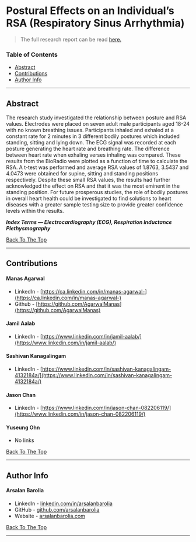 <a href='#project' id='project' class='anchor' aria-hidden='true'></a>

# Postural Effects on an Individual’s RSA (Respiratory Sinus Arrhythmia)

> The full research report can be read [here.](report/Postural-Effects-on-RSA-Reasearch-Paper.pdf)

### Table of Contents

- [Abstract](#abstract)
- [Contributions](#contributions)
- [Author Info](#author-info)

---

## Abstract

<p align="justify">

The research study investigated the relationship between posture and RSA values. Electrodes were placed on seven adult male participants aged 18-24 with no known breathing issues. Participants inhaled and exhaled at a constant rate for 2 minutes in 3 different bodily postures which included standing, sitting and lying down. The ECG signal was recorded at each posture generating the heart rate and breathing rate. The difference between heart rate when exhaling verses inhaling was compared. These results from the BioRadio were plotted as a function of time to calculate the RSA. A t-test was performed and average RSA values of 1.8763, 3.5437 and 4.0473 were obtained for supine, sitting and standing positions respectively. Despite these small RSA values, the results had further acknowledged the effect on RSA and that it was the most eminent in the standing position. For future prosperous studies, the role of bodily postures in overall heart health could be investigated to find solutions to heart diseases with a greater sample testing size to provide greater confidence levels within the results.

</p>

<b><em>Index Terms — Electrocardiography (ECG), Respiration Inductance Plethysmography</em></b>

[Back To The Top](#project)

---

## Contributions

<h4> Manas Agarwal</h4>

- LinkedIn - [https://ca.linkedin.com/in/manas-agarwal-](https://ca.linkedin.com/in/manas-agarwal-)
- Github - [https://github.com/AgarwalManas](https://github.com/AgarwalManas)

<h4> Jamil Aalab</h4>

- LinkedIn - [https://www.linkedin.com/in/jamil-aalab/](https://www.linkedin.com/in/jamil-aalab/)

<h4> Sashivan Kanagalingam</h4>

- LinkedIn - [https://www.linkedin.com/in/sashivan-kanagalingam-4132184a/](https://www.linkedin.com/in/sashivan-kanagalingam-4132184a/)

<h4> Jason Chan</h4>

- LinkedIn - [https://www.linkedin.com/in/jason-chan-082206119/](https://www.linkedin.com/in/jason-chan-082206119/)

<h4> Yuseung Ohn</h4>

- No links

[Back To The Top](#project)

---

## Author Info

<h4> Arsalan Barolia</h4>

- LinkedIn - [linkedin.com/in/arsalanbarolia](https://www.linkedin.com/in/arsalanbarolia)
- GitHub - [github.com/arsalanbarolia](https://github.com/arsalanbarolia)
- Website - [arsalanbarolia.com](https://arsalanbarolia.com)

<p></p>

[Back To The Top](#project)

---
